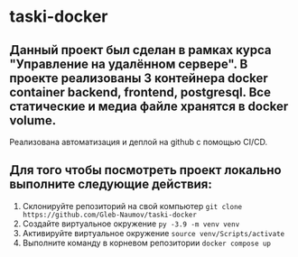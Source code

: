 # taski-docker
## Данный проект был сделан в рамках курса "Управление на удалённом сервере". В проекте реализованы 3 контейнера docker container backend, frontend, postgresql. Все статические и медиа файле хранятся в docker volume.
Реализована автоматизация и деплой на github с помощью CI/CD.

## Для того чтобы посмотреть проект локально выполните следующие действия:
1. Склонируйте репозиторий на свой компьютер ```git clone https://github.com/Gleb-Naumov/taski-docker```
2. Создайте виртуальное окружение ```py -3.9 -m venv venv```
3. Активируйте виртуальное окружение ```source venv/Scripts/activate```
4. Выполните команду в корневом репозитории ```docker compose up```
